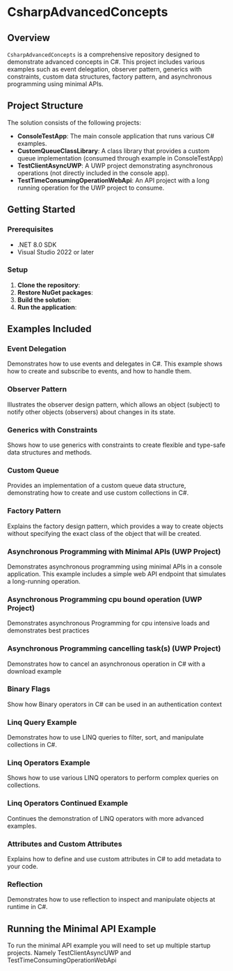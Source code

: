 # CsharpAdvancedConcepts

## Overview

`CsharpAdvancedConcepts` is a comprehensive repository designed to demonstrate advanced concepts in C#. This project includes various examples such as event delegation, observer pattern, generics with constraints, custom data structures, factory pattern, and asynchronous programming using minimal APIs.

## Project Structure

The solution consists of the following projects:

- **ConsoleTestApp**: The main console application that runs various C# examples.
- **CustomQueueClassLibrary**: A class library that provides a custom queue implementation (consumed through example in ConsoleTestApp)
- **TestClientAsyncUWP**: A UWP project demonstrating asynchronous operations (not directly included in the console app).
- **TestTimeConsumingOperationWebApi**: An API project with a long running operation for the UWP project to consume.

## Getting Started

### Prerequisites

- .NET 8.0 SDK
- Visual Studio 2022 or later

### Setup

1. **Clone the repository**:
2. **Restore NuGet packages**:
3. **Build the solution**:
4. **Run the application**:

## Examples Included

### Event Delegation

Demonstrates how to use events and delegates in C#. This example shows how to create and subscribe to events, and how to handle them.

### Observer Pattern

Illustrates the observer design pattern, which allows an object (subject) to notify other objects (observers) about changes in its state.

### Generics with Constraints

Shows how to use generics with constraints to create flexible and type-safe data structures and methods.

### Custom Queue

Provides an implementation of a custom queue data structure, demonstrating how to create and use custom collections in C#.

### Factory Pattern

Explains the factory design pattern, which provides a way to create objects without specifying the exact class of the object that will be created.

### Asynchronous Programming with Minimal APIs (UWP Project)

Demonstrates asynchronous programming using minimal APIs in a console application. This example includes a simple web API endpoint that simulates a long-running operation.

### Asynchronous Programming cpu bound operation (UWP Project)

Demonstrates asynchronous Programming for cpu intensive loads and demonstrates best practices

### Asynchronous Programming cancelling task(s) (UWP Project)

Demonstrates how to cancel an asynchronous operation in C# with a download example

### Binary Flags

Show how Binary operators in C# can be used in an authentication context

### Linq Query Example

Demonstrates how to use LINQ queries to filter, sort, and manipulate collections in C#.

### Linq Operators Example

Shows how to use various LINQ operators to perform complex queries on collections.

### Linq Operators Continued Example

Continues the demonstration of LINQ operators with more advanced examples.

### Attributes and Custom Attributes

Explains how to define and use custom attributes in C# to add metadata to your code.

### Reflection

Demonstrates how to use reflection to inspect and manipulate objects at runtime in C#.

## Running the Minimal API Example

To run the minimal API example you will need to set up multiple startup projects. Namely TestClientAsyncUWP and TestTimeConsumingOperationWebApi
